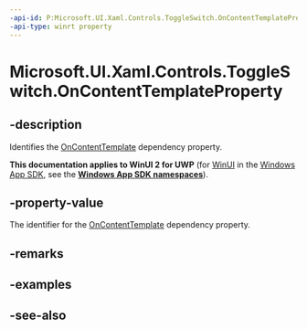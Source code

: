 ```yaml
---
-api-id: P:Microsoft.UI.Xaml.Controls.ToggleSwitch.OnContentTemplateProperty
-api-type: winrt property
---
```


<!-- Property syntax
public Windows.UI.Xaml.DependencyProperty OnContentTemplateProperty { get; }
-->

# Microsoft.UI.Xaml.Controls.ToggleSwitch.OnContentTemplateProperty

## -description
Identifies the [OnContentTemplate](toggleswitch_oncontenttemplate.md) dependency property.

**This documentation applies to WinUI 2 for UWP** (for [WinUI](/windows/apps/winui/winui3/) in the [Windows App SDK](/windows/apps/windows-app-sdk/), see the **[Windows App SDK namespaces](/windows/windows-app-sdk/api/winrt/)**).

## -property-value
The identifier for the [OnContentTemplate](toggleswitch_oncontenttemplate.md) dependency property.

## -remarks

## -examples

## -see-also
